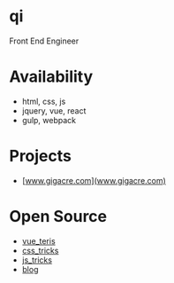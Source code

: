 # qi

Front End Engineer

# Availability

* html, css, js
* jquery, vue, react
* gulp, webpack

# Projects

* [www.gigacre.com](www.gigacre.com)

# Open Source

* [vue_teris](https://qishaoxuan.github.io/vue_tetris/)
* [css_tricks](https://qishaoxuan.github.io/css_tricks/)
* [js_tricks](https://qishaoxuan.github.io/js_tricks/)
* [blog](https://qishaoxuan.github.io/blog/)



